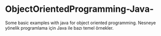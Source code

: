 # ObjectOrientedProgramming-Java-
Some basic examples with java for object oriented programming.
Nesneye yönelik programlama için Java ile bazı temel örnekler.
